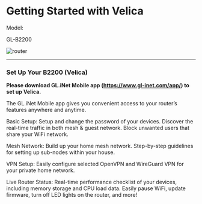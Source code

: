 # Getting Started with Velica

Model:

GL-B2200

![router](https://static.gl-inet.com/docs/en/3/setup/Velica/first-time_setup/router.jpg)



---

### Set Up Your B2200 (Velica)

**Please download GL.iNet Mobile app (<a href="https://www.gl-inet.com/app/" target="_blank">https://www.gl-inet.com/app/</a>) to set up Velica.**

The GL.iNet Mobile app gives you convenient access to your router’s features anywhere and anytime.

Basic Setup:
Setup and change the password of your devices.
Discover the real-time traffic in both mesh & guest network.
Block unwanted users that share your WiFi network.

Mesh Network:
Build up your home mesh network.
Step-by-step guidelines for setting up sub-nodes within your house.

VPN Setup:
Easily configure selected OpenVPN and WireGuard VPN for your private home network.

Live Router Status:
Real-time performance checklist of your devices, including memory storage and CPU load data.
Easily pause WiFi, update firmware, turn off LED lights on the router, and more!

